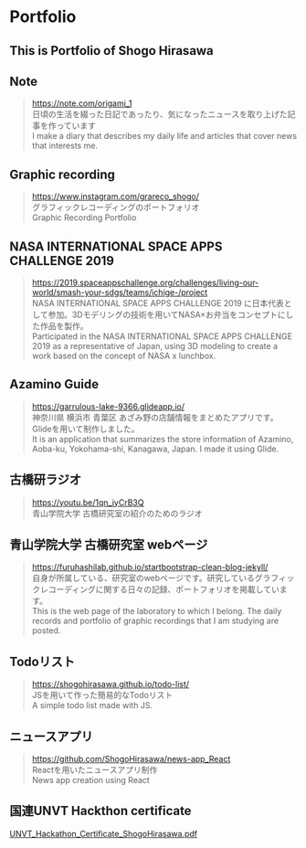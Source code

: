 # Portfolio

This is Portfolio of Shogo Hirasawa
---

## Note
> https://note.com/origami_1   
 日頃の生活を綴った日記であったり、気になったニュースを取り上げた記事を作っています   
 I make a diary that describes my daily life and articles that cover news that interests me.   
 
## Graphic recording
> https://www.instagram.com/grareco_shogo/   
グラフィックレコーディングのポートフォリオ   
 Graphic Recording Portfolio
  

## NASA INTERNATIONAL SPACE APPS CHALLENGE 2019   
> https://2019.spaceappschallenge.org/challenges/living-our-world/smash-your-sdgs/teams/ichige-/project   
  NASA INTERNATIONAL SPACE APPS CHALLENGE 2019 に日本代表として参加。3Dモデリングの技術を用いてNASA×お弁当をコンセプトにした作品を製作。   
  Participated in the NASA INTERNATIONAL SPACE APPS CHALLENGE 2019 as a representative of Japan, using 3D modeling to create a work based on the concept of NASA x lunchbox.
  
 
 ## Azamino Guide
 > https://garrulous-lake-9366.glideapp.io/   
 神奈川県 横浜市 青葉区 あざみ野の店舗情報をまとめたアプリです。Glideを用いて制作しました。   
 It is an application that summarizes the store information of Azamino, Aoba-ku, Yokohama-shi, Kanagawa, Japan. I made it using Glide.
 
 
## 古橋研ラジオ   
> https://youtu.be/1qn_iyCrB3Q   
青山学院大学 古橋研究室の紹介のためのラジオ   

## 青山学院大学 古橋研究室 webページ
>https://furuhashilab.github.io/startbootstrap-clean-blog-jekyll/   
自身が所属している、研究室のwebページです。研究しているグラフィックレコーディングに関する日々の記録、ポートフォリオを掲載しています。   
This is the web page of the laboratory to which I belong. The daily records and portfolio of graphic recordings that I am studying are posted.

## Todoリスト   
>https://shogohirasawa.github.io/todo-list/    
JSを用いて作った簡易的なTodoリスト   
A simple todo list made with JS.

## ニュースアプリ
> https://github.com/ShogoHirasawa/news-app_React   
Reactを用いたニュースアプリ制作   
News app creation using React   

## 国連UNVT Hackthon certificate   
[UNVT_Hackathon_Certificate_ShogoHirasawa.pdf](https://github.com/ShogoHirasawa/ShogoHirasawa/files/7766991/UNVT_Hackathon_Certificate_ShogoHirasawa.pdf)

